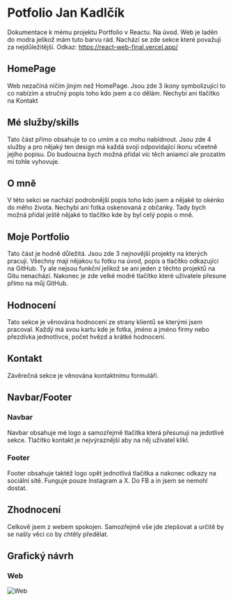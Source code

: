 # Potfolio Jan Kadlčík

Dokumentace k mému projektu Portfolio v Reactu. Na úvod. Web je laděn do modra jelikož mám tuto barvu rád. Nachází se zde sekce které považuji za nejdůležitější.
Odkaz: https://react-web-final.vercel.app/

## HomePage
Web nezačíná ničím jiným než HomePage. Jsou zde 3 ikony symbolizující to co nabízím a stručný popis toho kdo jsem a co dělám.
Nechybí ani tlačítko na Kontakt


## Mé služby/skills
Tato část přímo obsahuje to co umím a co mohu nabídnout. Jsou zde 4 služby a pro nějaký ten design má každá svoji odpovídající ikonu včeetně jejího popisu.
Do budoucna bych možná přidal víc těch aniamcí ale prozatím mi tohle vyhovuje.

## O mně
V této sekci se nachází podrobnější popis toho kdo jsem a nějaké to okénko do měho života. Nechybí ani fotka oskenovaná z občanky.
Tady bych možná přidal ještě nějaké to tlačítko kde by byl celý popis o mně.

## Moje Portfolio
Tato část je hodně důležitá. Jsou zde 3 nejnovější projekty na kterých pracuji. Všechny mají nějakou tu fotku na úvod, popis a tlačítko odkazující na GitHub. Ty ale nejsou funkční jelikož se ani jeden z těchto projektů na Gitu nenachází.
Nakonec je zde velké modré tlačítko které uživatele přesune přímo na můj GitHub.

## Hodnocení
Tato sekce je věnována hodnocení ze strany klientů se kterými jsem pracoval. Každý má svou kartu kde je fotka, jméno a jméno firmy nebo přezdívka jednotlivce, počet hvězd a krátké hodnocení.

## Kontakt
Závěrečná sekce je věnována kontaktnímu formuláři.

## Navbar/Footer
### Navbar
Navbar obsahuje mé logo a samozřejmě tlačítka která přesunují na jedotlivé sekce. Tlačítko kontakt je nejvýraznější aby na něj uživatel klikl.
### Footer
Footer obsahuje taktéž logo opět jednotlivá tlačítka a nakonec odkazy na sociální sítě. Funguje pouze Instagram a X. Do FB a in jsem se nemohl dostat.
## Zhodnocení
Celkově jsem z webem spokojen. Samozřejmě vše jde zlepšovat a určitě by se našly věci co by chtěly předělat.

## Grafický návrh
### Web
![Web](https://github.com/HonzaKadlcik/React_web/assets/124683119/c5dea2f6-8c0f-4ddf-858b-d8c6cdc9da28)

